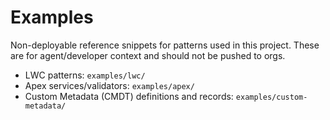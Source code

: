 # Examples

Non-deployable reference snippets for patterns used in this project. These are for agent/developer context and should not be pushed to orgs.

- LWC patterns: `examples/lwc/`
- Apex services/validators: `examples/apex/`
- Custom Metadata (CMDT) definitions and records: `examples/custom-metadata/`
